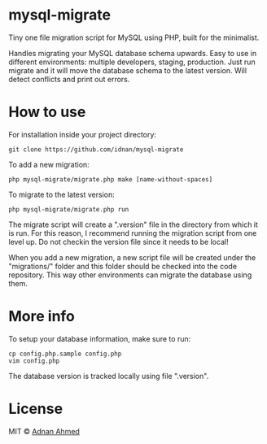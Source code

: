 mysql-migrate
======================

Tiny one file migration script for MySQL using PHP, built for the minimalist.

Handles migrating your MySQL database schema upwards. Easy to use in different environments: multiple developers, staging, production. Just run migrate and it will move the database schema to the latest version. Will detect conflicts and print out errors.

How to use
======================

For installation inside your project directory:

    git clone https://github.com/idnan/mysql-migrate

To add a new migration:

    php mysql-migrate/migrate.php make [name-without-spaces]

To migrate to the latest version:

    php mysql-migrate/migrate.php run

The migrate script will create a ".version" file in the directory from which it is run. For this reason, I recommend running the migration script from one level up. Do not checkin the version file since it needs to be local!

When you add a new migration, a new script file will be created under the "migrations/" folder and this folder should be checked into the code repository. This way other environments can migrate the database using them.

More info
======================

To setup your database information, make sure to run:

    cp config.php.sample config.php
    vim config.php

The database version is tracked locally using file ".version".

License
======================
MIT &copy; [Adnan Ahmed](https://github.com/idnan)